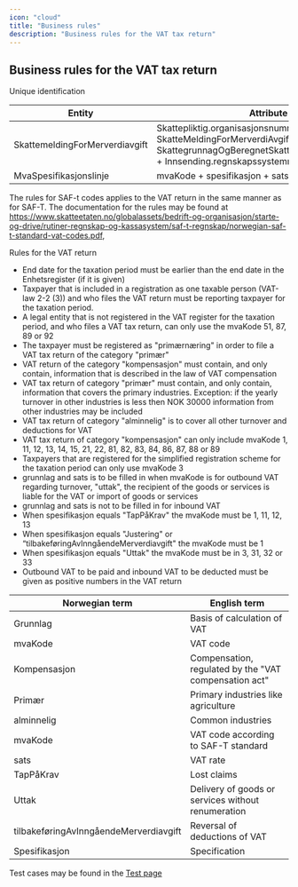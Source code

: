 ```yaml
---
icon: "cloud"
title: "Business rules"
description: "Business rules for the VAT tax return"
---
```


## Business rules for the VAT tax return

Unique identification

| Entity                         | Attribute                                                                                                                                                                     |
| ------------------------------ | ----------------------------------------------------------------------------------------------------------------------------------------------------------------------------- |
| SkattemeldingForMerverdiavgift | Skattepliktig.organisasjonsnummer + SkatteMeldingForMerverdiAvgift.meldingskategori + SkattegrunnagOgBeregnetSkatt.skattleggingsperiode + Innsending.regnskapssystemreferanse |
| MvaSpesifikasjonslinje         | mvaKode + spesifikasjon + sats                                                                                                                                                |

The rules for SAF-t codes applies to the VAT return in the same manner as for SAF-T. The documentation for the rules may be found at https://www.skatteetaten.no/globalassets/bedrift-og-organisasjon/starte-og-drive/rutiner-regnskap-og-kassasystem/saf-t-regnskap/norwegian-saf-t-standard-vat-codes.pdf,

Rules for the VAT return

- End date for the taxation period must be earlier than the end date in the Enhetsregister (if it is given)
- Taxpayer that is included in a registration as one taxable person (VAT-law 2-2 (3)) and who files the VAT return must be reporting taxpayer for the taxation period.
- A legal entity that is not registered in the VAT register for the taxation period, and who files a VAT tax return, can only use the mvaKode 51, 87, 89 or 92
- The taxpayer must be registered as "primærnæring" in order to file a VAT tax return of the category "primær"
- VAT return of the category "kompensasjon" must contain, and only contain, information that is described in the law of VAT compensation
- VAT tax return of category "primær" must contain, and only contain, information that covers the primary industries. Exception: if the yearly turnover in other industries is less then NOK 30000 information from other industries may be included
- VAT tax return of category "alminnelig" is to cover all other turnover and deductions for VAT
- VAT tax return of category "kompensasjon" can only include mvaKode 1, 11, 12, 13, 14, 15, 21, 22, 81, 82, 83, 84, 86, 87, 88 or 89
- Taxpayers that are registered for the simplified registration scheme for the taxation period can only use mvaKode 3
- grunnlag and sats is to be filled in when mvaKode is for outbound VAT regarding turnover, "uttak", the recipient of the goods or services is liable for the VAT or import of goods or services
- grunnlag and sats is not to be filled in for inbound VAT
- When spesifikasjon equals "TapPåKrav" the mvaKode must be 1, 11, 12, 13
- When spesifikasjon equals "Justering" or “tilbakeføringAvInngåendeMerverdiavgift" the mvaKode must be 1
- When spesifikasjon equals "Uttak" the mvaKode must be in 3, 31, 32 or 33
- Outbound VAT to be paid and inbound VAT to be deducted must be given as positive numbers in the VAT return

| Norwegian term                         | English term                                          |
| -------------------------------------- | ----------------------------------------------------- |
| Grunnlag                               | Basis of calculation of VAT                           |
| mvaKode                                | VAT code                                              |
| Kompensasjon                           | Compensation, regulated by the "VAT compensation act" |
| Primær                                 | Primary industries like agriculture                   |
| alminnelig                             | Common industries                                     |
| mvaKode                                | VAT code according to SAF-T standard                  |
| sats                                   | VAT rate                                              |
| TapPåKrav                              | Lost claims                                           |
| Uttak                                  | Delivery of goods or services without renumeration    |
| tilbakeføringAvInngåendeMerverdiavgift | Reversal of deductions of VAT                         |
| Spesifikasjon                          | Specification                                         |

Test cases may be found in the [Test page](/english/test/)
